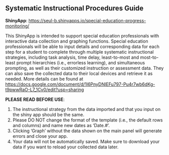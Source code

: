 ## Systematic Instructional Procedures Guide

**ShinyApp**: https://seul-b.shinyapps.io/special-education-progress-monitoring/

  This ShinyApp is intended to support special education professionals with interactive data collection and graphing functions. Special education professionals will be able to input details and corresponding data for each step for a student to complete through multiple systematic instructional strategies, including task analysis, time delay, least-to-most and most-to-least prompt hierarchies (i.e., errorless learning), and simultaneous prompting, as well as their customized instruction or assessment data. They can also save the collected data to their local devices and retrieve it as needed. More details can be found at https://docs.google.com/document/d/1l6PnyDNlEFu797-Pu4r7wb6dKg-t9pwwRaO-L7_1Cv0/edit?usp=sharing

**PLEASE READ BEFORE USE**:

1. The instructional strategy from the data imported and that you input on the shiny app should be the same.
2. Please DO NOT change the format of the template (i.e., the default rows and columns) and name new dates as ‘Date.#’.
3. Clicking ‘Graph’ without the data shown on the main panel will generate errors and close your app.
4. Your data will not be automatically saved. Make sure to download your data if you want to reload your collected data later.
